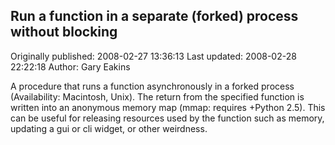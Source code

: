 ## Run a function in a separate (forked) process without blocking

Originally published: 2008-02-27 13:36:13
Last updated: 2008-02-28 22:22:18
Author: Gary Eakins

A procedure that runs a function asynchronously in a forked process (Availability: Macintosh, Unix). The return from the specified function is written into an anonymous memory map (mmap: requires +Python 2.5).  This can be useful for releasing resources used by the function such as memory, updating a gui or cli widget, or other weirdness.